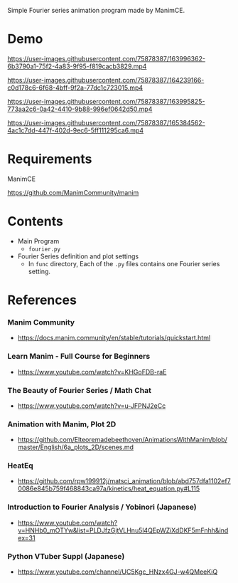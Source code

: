 Simple Fourier series animation program made by ManimCE.

# Demo

https://user-images.githubusercontent.com/75878387/163996362-6b3790a1-75f2-4a83-9f95-f819cacb3829.mp4

https://user-images.githubusercontent.com/75878387/164239166-c0d178c6-6f68-4bff-9f2a-77dc1c723015.mp4

https://user-images.githubusercontent.com/75878387/163995825-773aa2c6-0a42-4410-9b88-996ef0642d50.mp4

https://user-images.githubusercontent.com/75878387/165384562-4ac1c7dd-447f-402d-9ec6-5ff111295ca6.mp4

# Requirements

ManimCE

https://github.com/ManimCommunity/manim

# Contents

- Main Program
  - `fourier.py`
- Fourier Series definition and plot settings
  - In `func` directory, Each of the `.py` files contains one Fourier series setting.

# References

### Manim Community

- https://docs.manim.community/en/stable/tutorials/quickstart.html

### Learn Manim - Full Course for Beginners
- https://www.youtube.com/watch?v=KHGoFDB-raE

### The Beauty of Fourier Series / Math Chat
- https://www.youtube.com/watch?v=u-JFPNJ2eCc

### Animation with Manim, Plot 2D
- https://github.com/Elteoremadebeethoven/AnimationsWithManim/blob/master/English/6a_plots_2D/scenes.md

### HeatEq
- https://github.com/rpw199912j/matsci_animation/blob/abd757dfa1102ef70086e845b759f468843ca97a/kinetics/heat_equation.py#L115

### Introduction to Fourier Analysis / Yobinori (Japanese)
- https://www.youtube.com/watch?v=HNHb0_mOTYw&list=PLDJfzGjtVLHnu5l4QEpWZiXdDKF5mFnhh&index=31

### Python VTuber Suppl (Japanese)
- https://www.youtube.com/channel/UC5Kgc_HNzx4GJ-w4QMeeKiQ
